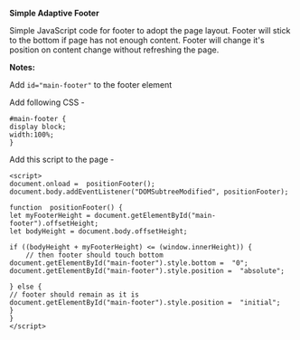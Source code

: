 ﻿**Simple Adaptive Footer**

Simple JavaScript code for footer to adopt the page layout. Footer will stick to the bottom if page has not enough content.
Footer will change it's position on content change without refreshing the page.


**Notes:**

Add `id="main-footer"` to the footer element

Add following CSS -

    #main-footer {
    display block;
    width:100%;
    }

Add this script to the page - 

    <script>    
    document.onload =  positionFooter();    
    document.body.addEventListener("DOMSubtreeModified", positionFooter);    
    
    function  positionFooter() {    
    let myFooterHeight = document.getElementById("main-footer").offsetHeight;    
    let bodyHeight = document.body.offsetHeight;    
    
    if ((bodyHeight + myFooterHeight) <= (window.innerHeight)) {
        // then footer should touch bottom    
    document.getElementById("main-footer").style.bottom =  "0";
    document.getElementById("main-footer").style.position =  "absolute";      
    
    } else {    
    // footer should remain as it is    
    document.getElementById("main-footer").style.position =  "initial";    
    }    
    }    
    </script>


